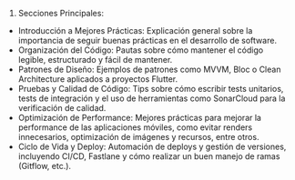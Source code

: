 1. Secciones Principales:
- Introducción a Mejores Prácticas: Explicación general sobre la importancia de seguir buenas prácticas en el desarrollo de software.
- Organización del Código: Pautas sobre cómo mantener el código legible, estructurado y fácil de mantener.
- Patrones de Diseño: Ejemplos de patrones como MVVM, Bloc o Clean Architecture aplicados a proyectos Flutter.
- Pruebas y Calidad de Código: Tips sobre cómo escribir tests unitarios, tests de integración y el uso de herramientas como SonarCloud para la verificación de calidad.
- Optimización de Performance: Mejores prácticas para mejorar la performance de las aplicaciones móviles, como evitar renders innecesarios, optimización de imágenes y recursos, entre otros.
- Ciclo de Vida y Deploy: Automación de deploys y gestión de versiones, incluyendo CI/CD, Fastlane y cómo realizar un buen manejo de ramas (Gitflow, etc.).
